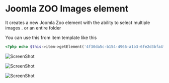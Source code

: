 # Joomla ZOO Images element
It creates a new Joomla Zoo element with the ability to select multiple images . or an entire folder

You can use this from item template like this
```php
<?php echo $this->item->getElement('4f30da5c-b154-4966-a1b3-6fe2d3bfa4f4')->render(); ?>
```

![ScreenShot](https://raw.github.com/xdan/zoo-Images-element/master/screen/screen.png)

![ScreenShot](https://raw.github.com/xdan/zoo-Images-element/master/screen/screen2.jpg)

![ScreenShot](https://raw.github.com/xdan/zoo-Images-element/master/screen/screen3.jpg)

